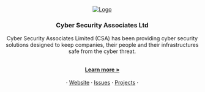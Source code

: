 <!-- PROJECT LOGO -->
<p align="center">
  <a href="https://github.com/calcom/cal.com">
   <img src="https://headonpr.co.uk/wp-content/uploads/2022/02/CSA-Logo-01.png" alt="Logo">
  </a>

  <h3 align="center">Cyber Security Associates Ltd</h3>

  <p align="center">Cyber Security Associates Limited (CSA) has been providing cyber security solutions designed to keep companies, their people and their infrastructures safe from the cyber threat.</p>

  <p align="center">
    <br />
    <a href="https://csa.limited/"><strong>Learn more »</strong></a>
    <br />
    <br />
    ·
    <a href="https://csa.limited/">Website</a>
    ·
    <a href="#">Issues</a>
    ·
    <a href="https://github.com/orgs/cyber-security-associates-ltd/projects">Projects</a>
    ·
  </p>
</p>
